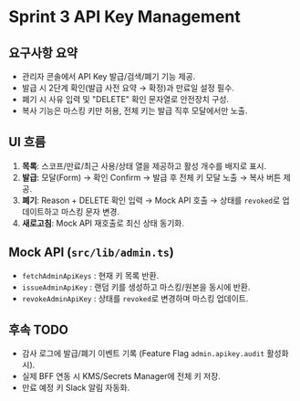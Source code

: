 # Sprint 3 API Key Management

## 요구사항 요약
- 관리자 콘솔에서 API Key 발급/검색/폐기 기능 제공.
- 발급 시 2단계 확인(발급 사전 요약 → 확정)과 만료일 설정 필수.
- 폐기 시 사유 입력 및 "DELETE" 확인 문자열로 안전장치 구성.
- 복사 기능은 마스킹 키만 허용, 전체 키는 발급 직후 모달에서만 노출.

## UI 흐름
1. **목록**: 스코프/만료/최근 사용/상태 열을 제공하고 활성 개수를 배지로 표시.
2. **발급**: 모달(Form) → 확인 Confirm → 발급 후 전체 키 모달 노출 → 복사 버튼 제공.
3. **폐기**: Reason + DELETE 확인 입력 → Mock API 호출 → 상태를 `revoked`로 업데이트하고 마스킹 문자 변경.
4. **새로고침**: Mock API 재호출로 최신 상태 동기화.

## Mock API (`src/lib/admin.ts`)
- `fetchAdminApiKeys` : 현재 키 목록 반환.
- `issueAdminApiKey` : 랜덤 키를 생성하고 마스킹/원본을 동시에 반환.
- `revokeAdminApiKey` : 상태를 `revoked`로 변경하며 마스킹 업데이트.

## 후속 TODO
- 감사 로그에 발급/폐기 이벤트 기록 (Feature Flag `admin.apikey.audit` 활성화 시).
- 실제 BFF 연동 시 KMS/Secrets Manager에 전체 키 저장.
- 만료 예정 키 Slack 알림 자동화.